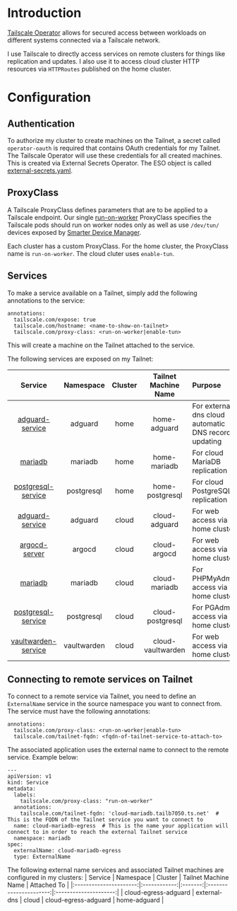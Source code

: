 # Introduction
[Tailscale Operator](https://tailscale.com/kb/1236/kubernetes-operator) allows for secured access between workloads on different systems connected via a Tailscale network.

I use Tailscale to directly access services on remote clusters for things like replication and updates. I also use it to access cloud cluster HTTP resources via `HTTPRoutes` published on the home cluster.

# Configuration
## Authentication
To authorize my cluster to create machines on the Tailnet, a secret called `operator-oauth` is required that contains OAuth credentials for my Tailnet. The Tailscale Operator will use these credentials for all created machines. This is created via External Secrets Operator. The ESO object is called [external-secrets.yaml](/manifests/network/tailscale/base/external-secrets.yaml).

## ProxyClass
A Tailscale ProxyClass defines parameters that are to be applied to a Tailscale endpoint. Our single [run-on-worker](/manifests/network/tailscale/proxyclass.yaml) ProxyClass specifies the Tailscale pods should run on worker nodes only as well as use `/dev/tun/` devices exposed by [Smarter Device Manager](/manifests/system/smarter-device-manager).

Each cluster has a custom ProxyClass. For the home cluster, the ProxyClass name is `run-on-worker`. The cloud cluter uses `enable-tun`.

## Services
To make a service available on a Tailnet, simply add the following annotations to the service: 
```
annotations:
  tailscale.com/expose: true
  tailscale.com/hostname: <name-to-show-on-tailnet>
  tailscale.com/proxy-class: <run-on-worker|enable-tun>
```
This will create a machine on the Tailnet attached to the service.

The following services are exposed on my Tailnet:

|     Service    |  Namespace  | Cluster |  Tailnet Machine Name  | Purpose                                |
|:--------------:|:-----------:|:-------:|:----------------------:|:---------------------------------------|
|[adguard-service](/manifests/apps/adguard/overlays/home/values-adguard.yaml) |adguard | home | home-adguard | For external-dns cloud automatic DNS record updating |
| [mariadb](/manifests/database/mariadb/values.yaml) | mariadb | home | home-mariadb | For cloud MariaDB replication |
| [postgresql-service](/manifests/database/postgresql/overlays/home/cluster.yaml) | postgresql | home | home-postgresql | For cloud PostgreSQL replication |
| [adguard-service](/manifests/apps/adguard/overlays/cloud/values.yaml) | adguard | cloud | cloud-adguard |For web access via home cluster |
| [argocd-server](/argocd/overlays/cloud/values.yaml) | argocd | cloud | cloud-argocd | For web access via home cluster |
| [mariadb](/manifests/database/mariadb-cloud/values.yaml) | mariadb | cloud | cloud-mariadb | For PHPMyAdmin access via home cluster |
| [postgresql-service](/manifests/database/postgresql/overlays/cloud/cluster.yaml) | postgresql | cloud | cloud-postgresql | For PGAdmin access via home cluster |
| [vaultwarden-service](/manifests/apps/vaultwarden/overlays/cloud/values.yaml) | vaultwarden | cloud | cloud-vaultwarden | For web access via home cluster |


## Connecting to remote services on Tailnet
To connect to a remote service via Tailnet, you need to define an `ExternalName` service in the source namespace you want to connect from.  The service must have the following annotations:
```
annotations:
  tailscale.com/proxy-class: <run-on-worker|enable-tun>
  tailscale.com/tailnet-fqdn: <fqdn-of-tailnet-service-to-attach-to>
```

The associated application uses the external name to connect to the remote service. Example below:

```
---
apiVersion: v1
kind: Service
metadata:
  labels:
    tailscale.com/proxy-class: "run-on-worker"
  annotations:
    tailscale.com/tailnet-fqdn: 'cloud-mariadb.tailb7050.ts.net'  # This is the FQDN of the Tailnet service you want to connect to
  name: cloud-mariadb-egress  # This is the name your application will connect to in order to reach the external Tailnet service
  namespace: mariadb
spec:
  externalName: cloud-mariadb-egress
  type: ExternalName
```

The following external name services and associated Tailnet machines are configured in my clusters:
|     Service            |  Namespace   | Cluster |  Tailnet Machine Name  |      Attached To      |
|:----------------------:|:------------:|:-------:|:----------------------:|:---------------------:|
| cloud-egress-adguard   | external-dns |  cloud  | cloud-egress-adguard   | home-adguard          |